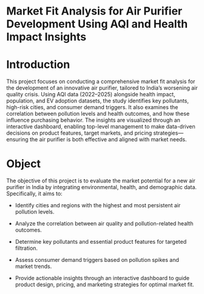 # Market Fit Analysis for Air Purifier Development Using AQI and Health Impact Insights

# Introduction

This project focuses on conducting a comprehensive market fit analysis for the development of an innovative air purifier, tailored to India’s worsening air quality crisis. Using AQI data (2022–2025) alongside health impact, population, and EV adoption datasets, the study identifies key pollutants, high-risk cities, and consumer demand triggers. It also examines the correlation between pollution levels and health outcomes, and how these influence purchasing behavior. The insights are visualized through an interactive dashboard, enabling top-level management to make data-driven decisions on product features, target markets, and pricing strategies—ensuring the air purifier is both effective and aligned with market needs.

# Object 

The objective of this project is to evaluate the market potential for a new air purifier in India by integrating environmental, health, and demographic data. Specifically, it aims to:

- Identify cities and regions with the highest and most persistent air pollution levels.

- Analyze the correlation between air quality and pollution-related health outcomes.

- Determine key pollutants and essential product features for targeted filtration.

- Assess consumer demand triggers based on pollution spikes and market trends.

- Provide actionable insights through an interactive dashboard to guide product design, pricing, and marketing strategies for optimal market fit.

